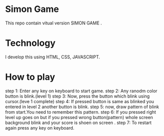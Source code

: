 # Simon Game
This repo contain vitual version SIMON GAME .

# Technology 
I develop this using HTML, CSS, JAVASCRIPT.

# How to play
step 1: Enter any key on keyboard to start game.
step 2: Any ranodm color button is blink.(level 1)
step 3: Now, press the button which blink using cursor.(leve 1 complete)
step 4: If pressed button is same as blinked you entered in level 2 another button is blink.
step 5: now, draw pattern of blink from start.You need to remember this pattern.
step 6: If you pressed right level up goes on but if you pressed wrong button(pattern) whole screen background blink and your score is shoen on screen .
step 7: To restart again press any key on keyboard. 
